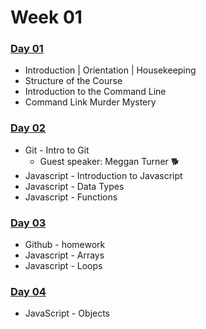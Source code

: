 # Week 01

### [Day 01](day-01.md)

* Introduction \| Orientation \| Housekeeping
* Structure of the Course
* Introduction to the Command Line
* Command Link Murder Mystery

### [Day 02​](day-02.md)

* Git - Intro to Git
  * Guest speaker: Meggan Turner 🐕
* Javascript - Introduction to Javascript
* Javascript - Data Types
* Javascript - Functions

### ​[Day 03](day-03.md)​

* Github - homework
* Javascript - Arrays
* Javascript - Loops

### [Day 04](day-04.md)

* JavaScript - Objects



